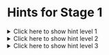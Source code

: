 # Hints for Stage 1

<details>
  <summary>Click here to show hint level 1</summary>
  
  You can use the meraki API to retrieve a list of all organizations available to that specific key as json data. Filter the organization based on the name to find the correct organization id. 

  With this id, query the meraki API for all networks available under that organization and identify the correct one based on the name provided. 

  With the correct network id identified you can then query all devices in that specific network. Export them into a list of python dictionaries and save that as a json file.
</details>

<details>
  <summary>Click here to show hint level 2</summary>
  
  Use the following API endpoints:

  * `GET /organizations`
  * `GET /organizations/:org_id/networks`
  * `GET /networks/:network_id/devices`

  You can find the full documentation [here](https://developer.cisco.com/meraki/api/).
</details>

<details>
  <summary>Click here to show hint level 3</summary>
  
  For hint level 3 please contact your proctor.
</details>

